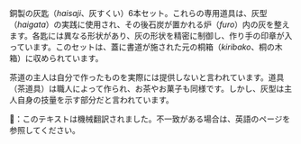 <p>銅製の灰匙（<em>haisaji</em>、灰すくい）6本セット。これらの専用道具は、灰型（<em>haigata</em>）の実践に使用され、その後石炭が置かれる炉（<em>furo</em>）内の灰を整えます。各匙には異なる形状があり、灰の形状を精密に制御し、作り手の印章が入っています。このセットは、蓋に書道が施された元の桐箱（<em>kiribako</em>、桐の木箱）に収められています。</p>
<p>茶道の主人は自分で作ったものを実際には提供しないと言われています。道具（茶道具）は職人によって作られ、お茶やお菓子も同様です。しかし、灰型は主人自身の技量を示す部分だと言われています。</p>
👾：このテキストは機械翻訳されました。不一致がある場合は、英語のページを参照してください。

